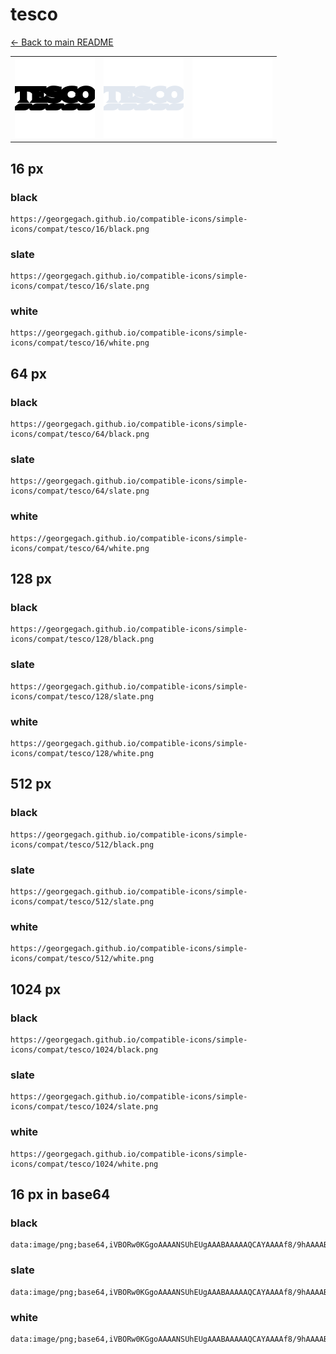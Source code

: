 # tesco

[← Back to main README](../../README.md)

<table><tr>
  <td><img src="./128/black.png" width="128" alt="tesco black icon" /></td>
  <td><img src="./128/slate.png" width="128" alt="tesco slate icon" /></td>
  <td><img src="./128/white.png" width="128" alt="tesco white icon" /></td>
</tr></table>

## 16 px

### black
```
https://georgegach.github.io/compatible-icons/simple-icons/compat/tesco/16/black.png
```

### slate
```
https://georgegach.github.io/compatible-icons/simple-icons/compat/tesco/16/slate.png
```

### white
```
https://georgegach.github.io/compatible-icons/simple-icons/compat/tesco/16/white.png
```

## 64 px

### black
```
https://georgegach.github.io/compatible-icons/simple-icons/compat/tesco/64/black.png
```

### slate
```
https://georgegach.github.io/compatible-icons/simple-icons/compat/tesco/64/slate.png
```

### white
```
https://georgegach.github.io/compatible-icons/simple-icons/compat/tesco/64/white.png
```

## 128 px

### black
```
https://georgegach.github.io/compatible-icons/simple-icons/compat/tesco/128/black.png
```

### slate
```
https://georgegach.github.io/compatible-icons/simple-icons/compat/tesco/128/slate.png
```

### white
```
https://georgegach.github.io/compatible-icons/simple-icons/compat/tesco/128/white.png
```

## 512 px

### black
```
https://georgegach.github.io/compatible-icons/simple-icons/compat/tesco/512/black.png
```

### slate
```
https://georgegach.github.io/compatible-icons/simple-icons/compat/tesco/512/slate.png
```

### white
```
https://georgegach.github.io/compatible-icons/simple-icons/compat/tesco/512/white.png
```

## 1024 px

### black
```
https://georgegach.github.io/compatible-icons/simple-icons/compat/tesco/1024/black.png
```

### slate
```
https://georgegach.github.io/compatible-icons/simple-icons/compat/tesco/1024/slate.png
```

### white
```
https://georgegach.github.io/compatible-icons/simple-icons/compat/tesco/1024/white.png
```

## 16 px in base64

### black
```
data:image/png;base64,iVBORw0KGgoAAAANSUhEUgAAABAAAAAQCAYAAAAf8/9hAAAABmJLR0QA/wD/AP+gvaeTAAAAxUlEQVQ4je3RO0qDURQE4E//iKKlYGEXQqysFCyypoAbcDGChY3/AizSJCCIaZJOsLAS89DKtzGxmSKNhaTNNHM4w52Zw2WJhbGC4zD8oMjcxyFGaKGBGi5Rz3wGQ3xjHIMvzPAZnsbkDdd4xQsesleJeIISHzEbZj/BM9qo5mEHzegaSSvRS5tZjKZJPMd7Gt7OaRcFTrGDPTxhK+I91rGK7YSsYQODcLWCG3RxhYMId9jEbs55xH6S+zhKm/KPz1niP/gFdy092nhAdTIAAAAASUVORK5CYII=
```

### slate
```
data:image/png;base64,iVBORw0KGgoAAAANSUhEUgAAABAAAAAQCAYAAAAf8/9hAAAABmJLR0QA/wD/AP+gvaeTAAABE0lEQVQ4je3RPS6EYRiF4fs87zciFDJRCCKRDJ3Gb8EmlHZhF2p7UBOtQqshkVCaZlQTTBgKv+9zLEIhEdcWLvj3Y+r1H3chBBBBzaQAGF8VxaqT+5Kfp7WUzSA6teRJgxZrdafJPNBt/+lOoo01NG4bqqBl8yExAhgYgMdB14Ilg0HPQCvmpiZmbD5N7CMfCxIzEAxtvwKJKCguEnYsDZEvS7AHHm96dy8bgQqqy5gFScV4EvQuGAFewzpJ2A7oCndxrFd7y+JIvf7jqdAaogFuMPPglq0ewazSDegBqYFsI73bHgimjb6atM8jdKGvOHPjFeTRsLqSxhLPKMpD1tonWCLzLVSuLG1gKoXDX8r/W74BnjWHnYPcu2MAAAAASUVORK5CYII=
```

### white
```
data:image/png;base64,iVBORw0KGgoAAAANSUhEUgAAABAAAAAQCAYAAAAf8/9hAAAABmJLR0QA/wD/AP+gvaeTAAAA1UlEQVQ4je3RsS4DABDG8V+1FdGpIxaJ2EyIoU/iLbyF2TsYLCRWg9VCIpiExSbUUIm0RX0GNxgsYvVf7u67XHLfHf/8mUaSLTSqnqBZ+SXW8Ihj9LCEIyxXvttI8oAuBhUnaOMV0wie0MEVVkp7RnsK83jDDg7xUQMDDKtu4gybpZ9jGx1JeknGSQ6SXCR5yxejJB9JXpLsJRkmmSS5/tbbbyQ5xjpauMFiWbjDQun9il2Ma8M5vLdwWuudYBUzuMVs2evjvryP6rgbdauD3/3snx/5BBSQcFYHM0hoAAAAAElFTkSuQmCC
```

